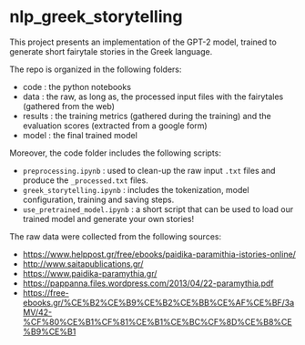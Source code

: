 # nlp_greek_storytelling

This project presents an implementation of the GPT-2 model, trained to generate short fairytale stories in the Greek language. 

The repo is organized in the following folders:
- code : the python notebooks
- data : the raw, as long as, the processed input files with the fairytales (gathered from the web)
- results : the training metrics (gathered during the training) and the evaluation scores (extracted from a google form)
- model : the final trained model 

Moreover, the code folder includes the following scripts:
- `preprocessing.ipynb` : used to clean-up the raw input `.txt` files and produce the `_processed.txt` files. 
- `greek_storytelling.ipynb` : includes the tokenization, model configuration, training and saving steps.
- `use_pretrained_model.ipynb` : a short script that can be used to load our trained model and generate your own stories!

The raw data were collected from the following sources:
- https://www.helppost.gr/free/ebooks/paidika-paramithia-istories-online/
- http://www.saitapublications.gr/ 
- https://www.paidika-paramythia.gr/
- https://pappanna.files.wordpress.com/2013/04/22-paramythia.pdf 
- https://free-ebooks.gr/%CE%B2%CE%B9%CE%B2%CE%BB%CE%AF%CE%BF/3aMV/42-%CF%80%CE%B1%CF%81%CE%B1%CE%BC%CF%8D%CE%B8%CE%B9%CE%B1 
